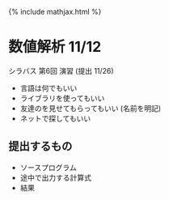 {% include mathjax.html %}
# 数値解析 11/12
シラバス 第6回 演習 (提出 11/26)

* 言語は何でもいい
* ライブラリを使ってもいい
* 友達のを見せてもらってもいい (名前を明記)
* ネットで探してもいい

## 提出するもの
* ソースプログラム
* 途中で出力する計算式
* 結果
